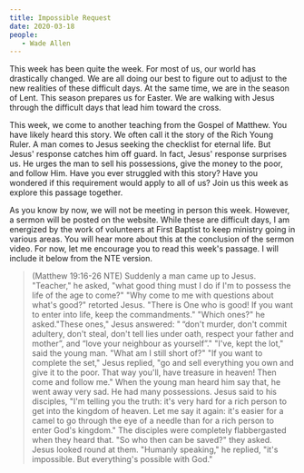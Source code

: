 ```yaml
---
title: Impossible Request
date: 2020-03-18
people: 
   - Wade Allen
---
```


This week has been quite the week. For most of us, our world has drastically changed. We are all doing our best to figure out to adjust to the new realities of these difficult days. At the same time, we are in the season of Lent. This season prepares us for Easter. We are walking with Jesus through the difficult days that lead him toward the cross.

This week, we come to another teaching from the Gospel of Matthew. You have likely heard this story. We often call it the story of the Rich Young Ruler. A man comes to Jesus seeking the checklist for eternal life. But Jesus' response catches him off guard. In fact, Jesus' response surprises us. He urges the man to sell his possessions, give the money to the poor, and follow Him. Have you ever struggled with this story? Have you wondered if this requirement would apply to all of us? Join us this week as explore this passage together. 

As you know by now, we will not be meeting in person this week. However, a sermon will be posted on the website. While these are difficult days, I am energized by the work of volunteers at First Baptist to keep ministry going in various areas. You will hear more about this at the conclusion of the sermon video. For now, let me encourage you to read this week's passage. I will include it below from the NTE version.

>(Matthew 19:16-26 NTE) Suddenly a man came up to Jesus. "Teacher," he asked, "what good thing must I do if I'm to possess the life of the age to come?" "Why come to me with questions about what's good?" retorted Jesus. "There is One who is good! If you want to enter into life, keep the commandments." "Which ones?" he asked."These ones," Jesus answered: " “don't murder, don't commit adultery, don't steal, don't tell lies under oath,  respect your father and mother”, and “love your neighbour as yourself”." "I've, kept the lot," said the young man. "What am I still short of?" "If you want to complete the set," Jesus replied, "go and sell everything you own and give it to the poor. That way you'll, have treasure in heaven! Then come and follow me." When the young man heard him say that, he went away very sad. He had many possessions. Jesus said to his disciples, "I'm telling you the truth: it's very hard for a rich person to get into the kingdom of heaven.  Let me say it again: it's easier for a camel to go through the eye of a needle than for a rich person to enter God's kingdom." The disciples were completely flabbergasted when they heard that. "So who then can be saved?" they asked. Jesus looked round at them. "Humanly speaking," he replied, "it's impossible. But everything's possible with God." 

